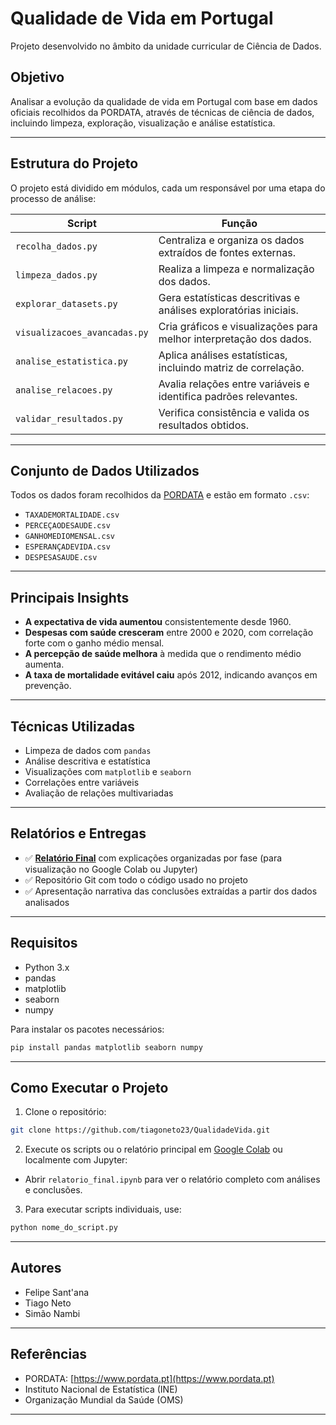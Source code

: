 # Qualidade de Vida em Portugal

Projeto desenvolvido no âmbito da unidade curricular de Ciência de Dados.

## Objetivo

Analisar a evolução da qualidade de vida em Portugal com base em dados oficiais recolhidos da PORDATA, através de técnicas de ciência de dados, incluindo limpeza, exploração, visualização e análise estatística.

---

## Estrutura do Projeto

O projeto está dividido em módulos, cada um responsável por uma etapa do processo de análise:

| Script                     | Função                                                                 |
|---------------------------|------------------------------------------------------------------------|
| `recolha_dados.py`        | Centraliza e organiza os dados extraídos de fontes externas.           |
| `limpeza_dados.py`        | Realiza a limpeza e normalização dos dados.                            |
| `explorar_datasets.py`    | Gera estatísticas descritivas e análises exploratórias iniciais.       |
| `visualizacoes_avancadas.py` | Cria gráficos e visualizações para melhor interpretação dos dados.   |
| `analise_estatistica.py`  | Aplica análises estatísticas, incluindo matriz de correlação.          |
| `analise_relacoes.py`     | Avalia relações entre variáveis e identifica padrões relevantes.       |
| `validar_resultados.py`   | Verifica consistência e valida os resultados obtidos.                  |

---

## Conjunto de Dados Utilizados

Todos os dados foram recolhidos da [PORDATA](https://www.pordata.pt/) e estão em formato `.csv`:

- `TAXADEMORTALIDADE.csv`
- `PERCEÇAODESAUDE.csv`
- `GANHOMEDIOMENSAL.csv`
- `ESPERANÇADEVIDA.csv`
- `DESPESASAUDE.csv`

---

## Principais Insights

- **A expectativa de vida aumentou** consistentemente desde 1960.
- **Despesas com saúde cresceram** entre 2000 e 2020, com correlação forte com o ganho médio mensal.
- **A percepção de saúde melhora** à medida que o rendimento médio aumenta.
- **A taxa de mortalidade evitável caiu** após 2012, indicando avanços em prevenção.

---

## Técnicas Utilizadas

- Limpeza de dados com `pandas`
- Análise descritiva e estatística
- Visualizações com `matplotlib` e `seaborn`
- Correlações entre variáveis
- Avaliação de relações multivariadas

---

##  Relatórios e Entregas

- ✅ **[Relatório Final](relatorio.ipynb)** com explicações organizadas por fase (para visualização no Google Colab ou Jupyter)
- ✅ Repositório Git com todo o código usado no projeto
- ✅ Apresentação narrativa das conclusões extraídas a partir dos dados analisados

---

## Requisitos

- Python 3.x
- pandas
- matplotlib
- seaborn
- numpy

Para instalar os pacotes necessários:

```bash
pip install pandas matplotlib seaborn numpy
```

---

## Como Executar o Projeto

1. Clone o repositório:

```bash
git clone https://github.com/tiagoneto23/QualidadeVida.git
```

2. Execute os scripts ou o relatório principal em [Google Colab](https://colab.research.google.com/) ou localmente com Jupyter:

- Abrir `relatorio_final.ipynb` para ver o relatório completo com análises e conclusões.

3. Para executar scripts individuais, use:

```bash
python nome_do_script.py
```

---

## Autores
- Felipe Sant'ana
- Tiago Neto
- Simão Nambi 

---

##  Referências

- PORDATA: [https://www.pordata.pt](https://www.pordata.pt)
- Instituto Nacional de Estatística (INE)
- Organização Mundial da Saúde (OMS)

---

